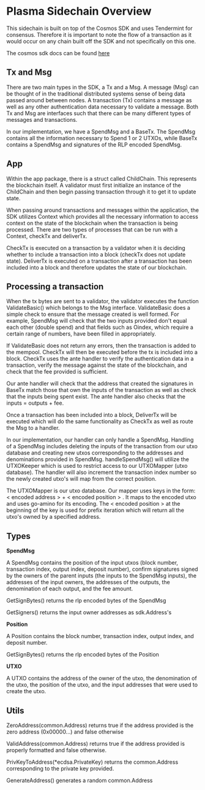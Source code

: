 # Plasma Sidechain Overview

This sidechain is built on top of the Cosmos SDK and uses Tendermint for consensus. Therefore it is important to note the flow of a transaction as it would occur on any chain built off the SDK and not specifically on this one. 

The cosmos sdk docs can be found [here](https://github.com/cosmos/cosmos-sdk/tree/master/docs)

## Tx and Msg
There are two main types in the SDK, a Tx and a Msg. A message (Msg) can be thought of in the traditional distributed systems sense of being data passed around between nodes. A transaction (Tx) contains a message as well as any other authentication data necessary to validate a message. Both Tx and Msg are interfaces such that there can be many different types of messages and transactions. 

In our implementation, we have a SpendMsg and a BaseTx. The SpendMsg contains all the information necessary to Spend 1 or 2 UTXOs, while BaseTx contains a SpendMsg and signatures of the RLP encoded SpendMsg.
 
## App
Within the app package, there is a struct called ChildChain. This represents the blockchain itself. A validator must first initialize an instance of the ChildChain and then begin passing transaction through it to get it to update state. 

When passing around transactions and messages within the application, the SDK utilizes Context which provides all the necessary information to access context on the state of the blockchain when the transaction is being processed. There are two types of processes that can be run with a Context, checkTx and deliverTx. 

CheckTx is executed on a transaction by a validator when it is deciding whether to include a transaction into a block (checkTx does not update state). DeliverTx is executed on a transaction after a transaction has been included into a block and therefore updates the state of our blockchain. 

## Processing a transaction 
When the tx bytes are sent to a validator, the validator executes the function ValidateBasic() which belongs to the Msg interface. ValidateBasic does a simple check to ensure that the message created is well formed. For example, SpendMsg will check that the two inputs provided don't equal each other (double spend) and that fields such as Oindex, which require a certain range of numbers, have been filled in appropriately. 

If ValidateBasic does not return any errors, then the transaction is added to the mempool. CheckTx will then be executed before the tx is included into a block. CheckTx uses the ante handler to verify the authentication data in a transaction, verify the message against the state of the blockchain, and check that the fee provided is sufficient. 

Our ante handler will check that the address that created the signatures in BaseTx match those that own the inputs of the transaction as well as check that the inputs being spent exist. The ante handler also checks that the inputs = outputs + fee. 

Once a transaction has been included into a block, DeliverTx will be executed which will do the same functionality as CheckTx as well as route the Msg to a handler. 

In our implementation, our handler can only handle a SpendMsg. Handling of a SpendMsg includes deleting the inputs of the transaction from our utxo database and creating new utxos corresponding to the addresses and denominations provided in SpendMsg. handleSpendMsg() will utilize the UTXOKeeper which is used to restrict access to our UTXOMapper (utxo database). The handler will also increment the transaction index number so the newly created utxo's will map from the correct position.

The UTXOMapper is our utxo database. Our mapper uses keys in the form: < encoded address > + < encoded position > . It maps to the encoded utxo and uses go-amino for its encoding. The < encoded position > at the beginning of the key is used for prefix iteration which will return all the utxo's owned by a specified address. 

## Types

**SpendMsg**

A SpendMsg contains the position of the input utxos (block number, transaction index, output index, deposit number), confirm signatures signed by the owners of the parent inputs (the inputs to the SpendMsg inputs), the addresses of the input owners, the addresses of the outputs, the denomination of each output, and the fee amount. 

GetSignBytes() returns the rlp encoded bytes of the SpendMsg

GetSigners() returns the input owner addresses as sdk.Address's 

**Position**

A Position contains the block number, transaction index, output index, and deposit number.

GetSignBytes() returns the rlp encoded bytes of the Position

**UTXO**

A UTXO contains the address of the owner of the utxo, the denomination of the utxo, the position of the utxo, and the input addresses that were used to create the utxo. 

## Utils

ZeroAddress(common.Address) returns true if the address provided is the zero address (0x00000...) and false otherwise

ValidAddress(common.Address) returns true if the address provided is properly formatted and false otherwise.

PrivKeyToAddress(*ecdsa.PrivateKey) returns the common.Address corresponding to the private key provided.

GenerateAddress() generates a random common.Address

